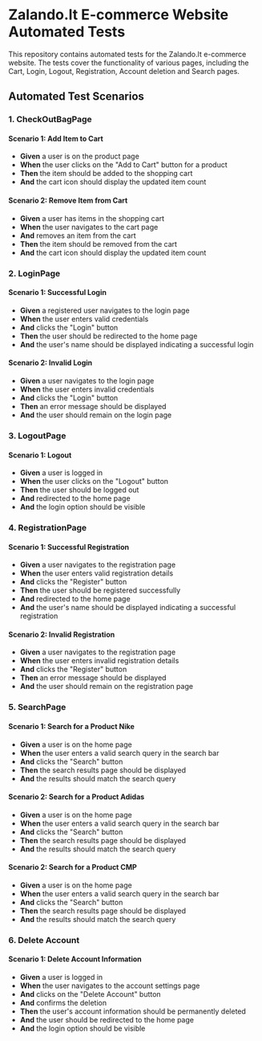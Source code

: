 # Zalando.lt E-commerce Website Automated Tests

This repository contains automated tests for the Zalando.lt e-commerce website. The tests cover the functionality of various pages, including the Cart, Login, Logout, Registration, Account deletion and Search pages.

## Automated Test Scenarios

### 1. CheckOutBagPage

#### Scenario 1: Add Item to Cart
- **Given** a user is on the product page
- **When** the user clicks on the "Add to Cart" button for a product
- **Then** the item should be added to the shopping cart
- **And** the cart icon should display the updated item count

#### Scenario 2: Remove Item from Cart
- **Given** a user has items in the shopping cart
- **When** the user navigates to the cart page
- **And** removes an item from the cart
- **Then** the item should be removed from the cart
- **And** the cart icon should display the updated item count

### 2. LoginPage

#### Scenario 1: Successful Login
- **Given** a registered user navigates to the login page
- **When** the user enters valid credentials
- **And** clicks the "Login" button
- **Then** the user should be redirected to the home page
- **And** the user's name should be displayed indicating a successful login

#### Scenario 2: Invalid Login
- **Given** a user navigates to the login page
- **When** the user enters invalid credentials
- **And** clicks the "Login" button
- **Then** an error message should be displayed
- **And** the user should remain on the login page

### 3. LogoutPage

#### Scenario 1: Logout
- **Given** a user is logged in
- **When** the user clicks on the "Logout" button
- **Then** the user should be logged out
- **And** redirected to the home page
- **And** the login option should be visible

### 4. RegistrationPage

#### Scenario 1: Successful Registration
- **Given** a user navigates to the registration page
- **When** the user enters valid registration details
- **And** clicks the "Register" button
- **Then** the user should be registered successfully
- **And** redirected to the home page
- **And** the user's name should be displayed indicating a successful registration

#### Scenario 2: Invalid Registration
- **Given** a user navigates to the registration page
- **When** the user enters invalid registration details
- **And** clicks the "Register" button
- **Then** an error message should be displayed
- **And** the user should remain on the registration page

### 5. SearchPage

#### Scenario 1: Search for a Product Nike
- **Given** a user is on the home page
- **When** the user enters a valid search query in the search bar
- **And** clicks the "Search" button
- **Then** the search results page should be displayed
- **And** the results should match the search query

#### Scenario 2: Search for a Product Adidas
- **Given** a user is on the home page
- **When** the user enters a valid search query in the search bar
- **And** clicks the "Search" button
- **Then** the search results page should be displayed
- **And** the results should match the search query

#### Scenario 2: Search for a Product CMP
- **Given** a user is on the home page
- **When** the user enters a valid search query in the search bar
- **And** clicks the "Search" button
- **Then** the search results page should be displayed
- **And** the results should match the search query

### 6. Delete Account

#### Scenario 1: Delete Account Information
- **Given** a user is logged in
- **When** the user navigates to the account settings page
- **And** clicks on the "Delete Account" button
- **And** confirms the deletion
- **Then** the user's account information should be permanently deleted
- **And** the user should be redirected to the home page
- **And** the login option should be visible